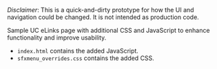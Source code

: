 *Disclaimer*: This is a quick-and-dirty prototype for how the UI and navigation could be changed.  It is not intended as production code. 

Sample UC eLinks page with additional CSS and JavaScript to enhance functionality and improve usability.

* `index.html` contains the added JavaScript.
* `sfxmenu_overrides.css` contains the added CSS.
